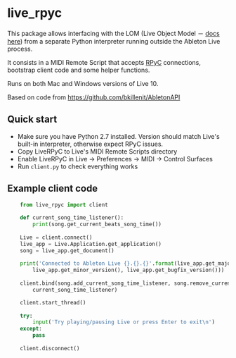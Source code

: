 
# live_rpyc

This package allows interfacing with the LOM (Live Object Model － [docs here](https://structure-void.com/PythonLiveAPI_documentation/Live10.1.19.xml )) from a separate Python interpreter running outside the Ableton Live process.

It consists in a MIDI Remote Script that accepts [RPyC](https://github.com/tomerfiliba/rpyc) connections, bootstrap client code and some helper functions.

Runs on both Mac and Windows versions of Live 10.

Based on code from https://github.com/bkillenit/AbletonAPI


## Quick start

- Make sure you have Python 2.7 installed. Version should match Live's built-in interpreter, otherwise expect RPyC issues.
- Copy LiveRPyC to Live's MIDI Remote Scripts directory
- Enable LiveRPyC in Live → Preferences → MIDI → Control Surfaces
- Run `client.py` to check everything works


## Example client code

```Python
    from live_rpyc import client
    
    def current_song_time_listener():
        print(song.get_current_beats_song_time())
        
    Live = client.connect()
    live_app = Live.Application.get_application()
    song = live_app.get_document()
    
    print('Connected to Ableton Live {}.{}.{}'.format(live_app.get_major_version(),
        live_app.get_minor_version(), live_app.get_bugfix_version()))
    
    client.bind(song.add_current_song_time_listener, song.remove_current_song_time_listener,
        current_song_time_listener)

    client.start_thread()
    
    try:
        input('Try playing/pausing Live or press Enter to exit\n')
    except:
        pass
    
    client.disconnect()
```
